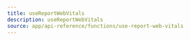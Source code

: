 ```yaml
---
title: useReportWebVitals
description: useReportWebVitals
source: app/api-reference/functions/use-report-web-vitals
---
```

